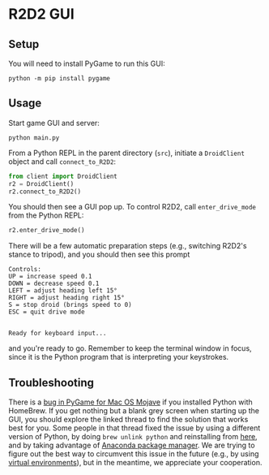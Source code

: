 # R2D2 GUI

## Setup

You will need to install PyGame to run this GUI:

```
python -m pip install pygame
```

## Usage

Start game GUI and server:

```
python main.py
```

From a Python REPL in the parent directory (`src`), initiate a `DroidClient` object and call `connect_to_R2D2`:

```python
from client import DroidClient
r2 = DroidClient()
r2.connect_to_R2D2()
```

You should then see a GUI pop up. To control R2D2, call `enter_drive_mode` from the Python REPL:

```python
r2.enter_drive_mode()
```

There will be a few automatic preparation steps (e.g., switching R2D2's stance to tripod), and you should then see this prompt

```
Controls:
UP = increase speed 0.1
DOWN = decrease speed 0.1
LEFT = adjust heading left 15°
RIGHT = adjust heading right 15°
S = stop droid (brings speed to 0)
ESC = quit drive mode


Ready for keyboard input...
```

and you're ready to go. Remember to keep the terminal window in focus, since it is the Python program that is interpreting your keystrokes.



## Troubleshooting

There is a [bug in PyGame for Mac OS Mojave](https://github.com/pygame/pygame/issues/555) if you installed Python with HomeBrew. If you get nothing but a blank grey screen when starting up the GUI, you should explore the linked thread to find the solution that works best for you. Some people in that thread fixed the issue by using a different version of Python, by doing `brew unlink python` and reinstalling from [here](https://www.python.org/downloads/), and by taking advantage of [Anaconda package manager](https://www.anaconda.com/distribution/). We are trying to figure out the best way to circumvent this issue in the future (e.g., by using [virtual environments](https://www.geeksforgeeks.org/python-virtual-environment/)), but in the meantime, we appreciate your cooperation.
